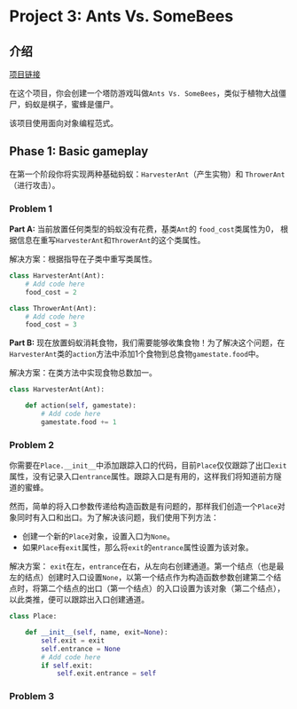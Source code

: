 # Project 3: Ants Vs. SomeBees

## 介绍

[项目链接](https://inst.eecs.berkeley.edu/~cs61a/sp21/proj/ants/#introduction)

在这个项目，你会创建一个塔防游戏叫做`Ants Vs. SomeBees`，类似于植物大战僵尸，蚂蚁是棋子，蜜蜂是僵尸。

该项目使用面向对象编程范式。

## Phase 1: Basic gameplay

在第一个阶段你将实现两种基础蚂蚁：`HarvesterAnt`（产生实物）和 `ThrowerAnt`（进行攻击）。

### Problem 1 

**Part A:** 当前放置任何类型的蚂蚁没有花费，基类`Ant`的 `food_cost`类属性为0， 根据信息在重写`HarvesterAnt`和`ThrowerAnt`的这个类属性。

解决方案：根据指导在子类中重写类属性。

```py
class HarvesterAnt(Ant):
    # Add code here
    food_cost = 2

class ThrowerAnt(Ant):
    # Add code here
    food_cost = 3
```

**Part B:** 现在放置蚂蚁消耗食物，我们需要能够收集食物！为了解决这个问题，在`HarvesterAnt`类的`action`方法中添加1个食物到总食物`gamestate.food`中。

解决方案：在类方法中实现食物总数加一。

```py
class HarvesterAnt(Ant):

    def action(self, gamestate):
        # Add code here
        gamestate.food += 1
```

### Problem 2

你需要在`Place.__init__`中添加跟踪入口的代码，目前`Place`仅仅跟踪了出口`exit`属性，没有记录入口`entrance`属性。跟踪入口是有用的，这样我们将知道前方隧道的蜜蜂。

然而，简单的将入口参数传递给构造函数是有问题的，那样我们创造一个`Place`对象同时有入口和出口。为了解决该问题，我们使用下列方法：

- 创建一个新的`Place`对象，设置入口为`None`。
- 如果`Place`有`exit`属性，那么将`exit`的`entrance`属性设置为该对象。

解决方案： `exit`在左，`entrance`在右，从左向右创建通道。第一个结点（也是最左的结点）创建时入口设置`None`，以第一个结点作为构造函数参数创建第二个结点时，将第二个结点的出口（第一个结点）的入口设置为该对象（第二个结点），以此类推，便可以跟踪出入口创建通道。

```py
class Place:

    def __init__(self, name, exit=None):
        self.exit = exit
        self.entrance = None
        # Add code here
        if self.exit:
            self.exit.entrance = self
```

### Problem 3


